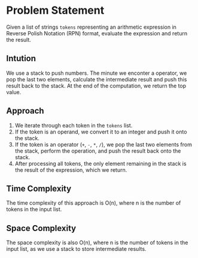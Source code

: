 # Problem Statement
Given a list of strings `tokens` representing an arithmetic expression in Reverse Polish Notation (RPN) format, evaluate the expression and return the result.

## Intution
We use a stack to push numbers. The minute we enconter a operator, we pop the last two elements, calculate the intermediate result and push this result back to
the stack. At the end of the computation, we return the top value.

## Approach
1. We iterate through each token in the `tokens` list.
2. If the token is an operand, we convert it to an integer and push it onto the stack.
3. If the token is an operator (`+`, `-`, `*`, `/`), we pop the last two elements from the stack, perform the operation, and push the result back onto the stack.
4. After processing all tokens, the only element remaining in the stack is the result of the expression, which we return.

## Time Complexity
The time complexity of this approach is O(n), where n is the number of tokens in the input list.

## Space Complexity
The space complexity is also O(n), where n is the number of tokens in the input list, as we use a stack to store intermediate results.
